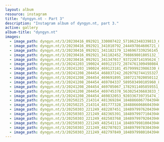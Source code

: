 ```yaml
---
layout: album
resource: instagram
title: "dyngyn.nt - Part 3"
description: "Instagram album of dyngyn.nt, part 3."
active: gallery
album-title: "dyngyn.nt"
images:
  - image_path: dyngyn.nt/3/20230416_092921_330007422_571062348339813_6252361284827574522_n.jpg
  - image_path: dyngyn.nt/3/20230416_092921_341010792_244497864606721_8452568031985350865_n.jpg
  - image_path: dyngyn.nt/3/20230416_092921_341182179_1246967339256145_1857767580462227542_n.jpg
  - image_path: dyngyn.nt/3/20230416_092921_341182452_798869801805132_7931893581540253042_n.jpg
  - image_path: dyngyn.nt/3/20230416_092921_341347017_937228714195624_5268134670699329784_n.jpg
  - image_path: dyngyn.nt/3/20241203_190024_469121572_2874761309498084_5952068137315958127_n.jpg
  - image_path: dyngyn.nt/3/20241203_190024_469123181_457999923986330_6304557603563918022_n.jpg
  - image_path: dyngyn.nt/3/20241208_204454_468837242_2029792744155327_6640681409595214982_n.jpg
  - image_path: dyngyn.nt/3/20241208_204454_469691895_1807217020050112_5992056145281869466_n.jpg
  - image_path: dyngyn.nt/3/20241208_204454_469704337_589503490105960_8973629165598360350_n.jpg
  - image_path: dyngyn.nt/3/20241208_204454_469705067_1782911405859551_6959782911125748574_n.jpg
  - image_path: dyngyn.nt/3/20241208_204454_469745378_563025436683833_5929709369703227270_n.jpg
  - image_path: dyngyn.nt/3/20241208_204454_469832053_920336739735474_32707582345953804_n.jpg
  - image_path: dyngyn.nt/3/20250225_214314_481369284_18488660677043946_9184259408915867528_n.jpg
  - image_path: dyngyn.nt/3/20250225_214314_481777328_18488660686043946_4138391254055350809_n.jpg
  - image_path: dyngyn.nt/3/20250303_221249_482287451_18489799762043946_1811020779837033992_n.jpg
  - image_path: dyngyn.nt/3/20250303_221249_482365391_18489799771043946_1316641133942432614_n.jpg
  - image_path: dyngyn.nt/3/20250303_221249_482503768_18489799792043946_1280340681472674342_n.jpg
  - image_path: dyngyn.nt/3/20250303_221249_482541114_18489799810043946_2271662468856325578_n.jpg
  - image_path: dyngyn.nt/3/20250303_221249_482707023_18489799783043946_8660375915964496476_n.jpg
  - image_path: dyngyn.nt/3/20250303_221249_482797849_18489799801043946_8306006964304919746_n.jpg
---
```

